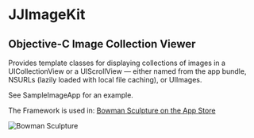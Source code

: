 # JJImageKit

## Objective-C Image Collection Viewer

Provides template classes for displaying collections of images in a UICollectionView or a UIScrollView — either named from the app bundle, NSURLs (lazily loaded with local file caching), or UIImages.

See SampleImageApp for an example.

The Framework is used in: [Bowman Sculpture on the App Store](https://itunes.apple.com/jo/app/sculpture/id572536148?mt=8)

![Bowman Sculpture](http://bucket-uk.julesjans.com.s3.amazonaws.com/Misc/Images/bowman-sculpture-simulator.gif)
